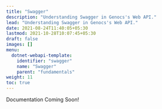 ```yaml
---
title: "Swagger"
description: "Understanding Swagger in Genocs's Web API."
lead: "Understanding Swagger in Genocs's Web API."
date: 2021-08-24T11:40:05+05:30
lastmod: 2021-10-28T10:07:45+05:30
draft: false
images: []
menu:
  dotnet-webapi-template:
    identifier: "swagger"
    name: "Swagger"
    parent: "fundamentals"
weight: 11
toc: true
---
```


Documentation Coming Soon!
